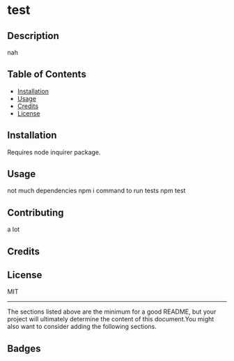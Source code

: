 
# test


## Description
nah


## Table of Contents

* [Installation](#installation)
* [Usage](#usage)
* [Credits](#credits)
* [License](#license)


## Installation

Requires node inquirer package.

## Usage

not much
dependencies npm i
command to run tests npm test


## Contributing

a lot

## Credits


## License

MIT


---

The sections listed above are the minimum for a good README, but your project will ultimately determine the content of this document.You might also want to consider adding the following sections.

## Badges
